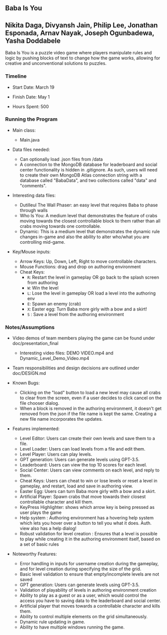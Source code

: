 ## Baba Is You

## Nikita Daga, Divyansh Jain, Philip Lee, Jonathan Esponada, Arnav Nayak, Joseph Ogunbadewa, Yasha Doddabele

Baba Is You is a puzzle video game where players manipulate rules and logic by pushing blocks of
text to change how the game works, allowing for creative and unconventional solutions to puzzles.

### Timeline

* Start Date: March 19

* Finish Date: May 1

* Hours Spent: 500

### Running the Program

* Main class:
    * Main.java

* Data files needed:
    * Can optionally load .json files from /data
    * A connection to the MongoDB database for leaderboard and social center functionality
      is hidden in .gitignore. As such, users will need to create their own MongoDB Atlas connection
      string with a database called "BabaData", and two collections called "data" and "comments".

* Interesting data files:
    * Dutilleul The Wall Phaser: an easy level that requires Baba to phase through walls
    * Who Is You: A medium level that demonstrates the feature of crabs moving towards the closest
      controllable block to them rather than all crabs moving towards one controllable.
    * Dynamic: This is a medium level that demonstrates the dynamic rule changes in-game and also
      the ability to alter who/what you are controlling mid-game.

* Key/Mouse inputs:

    * Arrow Keys: Up, Down, Left, Right to move controllable characters.
    * Mouse Functions: drag and drop on authoring environment
    * Cheat Keys:
        * `R`: Restart the level in gameplay OR go back to the splash screen from authoring
        * `W`: Win the level
        * `L`: Lose the level in gameplay OR load a level into the authoring env
        * `E`: Spawn an enemy (crab)
        * `X`: Easter egg: Turn Baba more girly with a bow and a skirt!
        * `S` : Save a level from the authoring environment

### Notes/Assumptions

* Video demos of team members playing the game can be found under doc/presentation_final
    * Interesting video files: DEMO VIDEO.mp4 and Dynamic_Level_Demo_Video.mp4

* Team responsibilities and design decisions are outlined under doc/DESIGN.md

* Known Bugs:

    * Clicking on the "load" button to load a new level may cause all crabs to clear from the
      screen, even if a user decides to click cancel on the file chooser dialog.
    * When a block is removed in the authoring environment, it doesn't get removed from the json if
      the file name is kept the same. Creating a new file name incorporates the updates.


* Features implemented:

    * Level Editor: Users can create their own levels and save them to a file.
    * Level Loader: Users can load levels from a file and edit them.
    * Level Player: Users can play levels.
    * GPT generation: Users can generate levels using GPT-3.5.
    * Leaderboard: Users can view the top 10 scores for each level.
    * Social Center: Users can view comments on each level, and reply to them.
    * Cheat Keys: Users can cheat to win or lose levels or reset a level in gameplay, and restart,
      load and save in authoring view.
    * Easter Egg: Users can turn Baba more girly with a bow and a skirt.
    * Artificial Player: Spawn crabs that move towards their closest controllable character and kill
      them.
    * KeyPress Highlighter: shows which arrow key is being pressed as user plays the game
    * Help system : Authoring environment has a hovering help system which lets you hover over a
      button to tell you what it does. Auth. view also has a help dialog!
    * Robust validation for level creation : Ensures that a level is possible to play while creating
      it in the authoring environment itself, based on a set of basic rules

* Noteworthy Features:

    * Error handling in inputs for username creation during the gameplay, and for level creation
      during specifying the size of the grid.
    * Basic level validation to ensure that empty/incomplete levels are not saved
    * GPT generation: Users can generate levels using GPT-3.5.
    * Validation of playability of levels in authoring environment creation
    * Ability to play as a guest or as a user, which would control the access you have to saving
      data to the leaderboard and social center.
    * Artificial player that moves towards a controllable character and kills them.
    * Ability to control multiple elements on the grid simultaneously.
    * Dynamic rule updating in game.
    * Ability to have multiple windows running the game.

    


